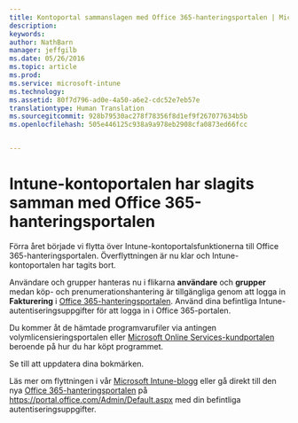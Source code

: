 ```yaml
---
title: Kontoportal sammanslagen med Office 365-hanteringsportalen | Microsoft Intune
description: 
keywords: 
author: NathBarn
manager: jeffgilb
ms.date: 05/26/2016
ms.topic: article
ms.prod: 
ms.service: microsoft-intune
ms.technology: 
ms.assetid: 80f7d796-ad0e-4a50-a6e2-cdc52e7eb57e
translationtype: Human Translation
ms.sourcegitcommit: 928b79530ac278f78356f8d1ef9f267077634b5b
ms.openlocfilehash: 505e446125c938a9a978eb2908cfa0873ed66fcc


---
```


# Intune-kontoportalen har slagits samman med Office 365-hanteringsportalen

Förra året började vi flytta över Intune-kontoportalsfunktionerna till Office 365-hanteringsportalen. Överflyttningen är nu klar och Intune-kontoportalen har tagits bort.

Användare och grupper hanteras nu i flikarna **användare** och **grupper** medan köp- och prenumerationshantering är tillgängliga genom att logga in **Fakturering** i [Office 365-hanteringsportalen](https://portal.office.com/Admin/Default.aspx). Använd dina befintliga Intune-autentiseringsuppgifter för att logga in i Office 365-portalen.

Du kommer åt de hämtade programvarufiler via antingen volymlicensieringsportalen eller [Microsoft Online Services-kundportalen](http://go.microsoft.com/fwlink/?LinkId=259567) beroende på hur du har köpt programmet.

Se till att uppdatera dina bokmärken.

Läs mer om flyttningen i vår [Microsoft Intune-blogg](https://blogs.technet.microsoft.com/microsoftintune/2015/09/01/intune-and-ems-subscriptions-now-available-in-the-office-365-portal/) eller gå direkt till den nya [Office 365-hanteringsportalen](https://portal.office.com/Admin/Default.aspx) på https://portal.office.com/Admin/Default.aspx med din befintliga autentiseringsuppgifter.



<!--HONumber=Jun16_HO4-->


